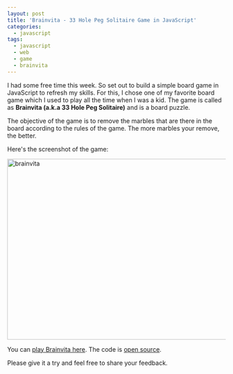 ```yaml
---
layout: post
title: 'Brainvita - 33 Hole Peg Solitaire Game in JavaScript'
categories:
  - javascript
tags:
  - javascript
  - web
  - game
  - brainvita
---
```

I had some free time this week. So set out to build a simple board game in JavaScript to refresh my skills. For this, I chose one of my favorite board game which I used to play all the time when I was a kid. The game is called as **Brainvita (a.k.a 33 Hole Peg Solitaire)** and is a board puzzle.

The objective of the game is to remove the marbles that are there in the board according to the rules of the game. The more marbles your remove, the better.

Here's the screenshot of the game:

<a href="http://veerasundar.com/33holepegsolitaire/" title="Play Brainvita online game"><img src="https://farm8.staticflickr.com/7457/13378892875_8d72895eb8_c.jpg" width="800" height="416" alt="brainvita"></a>

You can [play Brainvita here](http://veerasundar.com/33holepegsolitaire/). The code is [open source](https://github.com/vraa/33holepeg).

Please give it a try and feel free to share your feedback.
